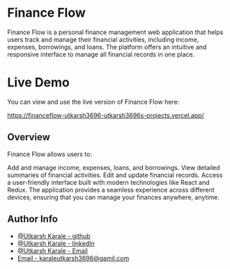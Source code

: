 
# Finance Flow

Finance Flow is a personal finance management web application that helps users track and manage their financial activities, including income, expenses, borrowings, and loans. The platform offers an intuitive and responsive interface to manage all financial records in one place.


# Live Demo
You can view and use the live version of Finance Flow here:

https://financeflow-utkarsh3696-utkarsh3696s-projects.vercel.app/




## Overview

Finance Flow allows users to:

Add and manage income, expenses, loans, and borrowings.
View detailed summaries of financial activities.
Edit and update financial records.
Access a user-friendly interface built with modern technologies like React and Redux.
The application provides a seamless experience across different devices, ensuring that you can manage your finances anywhere, anytime.
## Author Info

- [@Utkarsh Karale - github](https://www.github.com/utkarsh3696)
- [@Utkarsh Karale - linkedIn](https://www.linkedin.com/in/utkarshkarale/)
- [@Utkarsh Karale - Email](karaleutkarsh3696@gmail.com)
- [Email - karaleutkarsh3696@gamil.com](mailto:karaleutkarsh3696@gmail.com)
